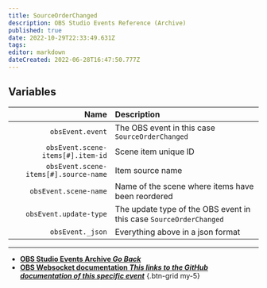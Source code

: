```yaml
---
title: SourceOrderChanged
description: OBS Studio Events Reference (Archive)
published: true
date: 2022-10-29T22:33:49.631Z
tags: 
editor: markdown
dateCreated: 2022-06-28T16:47:50.777Z
---
```


## Variables
Name | Description
----:|:------------
`obsEvent.event` | The OBS event in this case `SourceOrderChanged`
`obsEvent.scene-items[#].item-id` | Scene item unique ID
`obsEvent.scene-items[#].source-name` | Item source name
`obsEvent.scene-name` | Name of the scene where items have been reordered
`obsEvent.update-type` | The update type of the OBS event in this case `SourceOrderChanged`
`obsEvent._json` | Everything above in a json format

---

- [<i class="mdi mdi-chevron-left"></i>**OBS Studio Events Archive *Go Back***](/Broadcasters/OBS/Archive/Events)
- [<i class="mdi mdi-github"></i> **OBS Websocket documentation *This links to the GitHub documentation of this specific event***](https://github.com/obsproject/obs-websocket/blob/4.x-current/docs/generated/protocol.md#sourceorderchanged)
{.btn-grid my-5}
